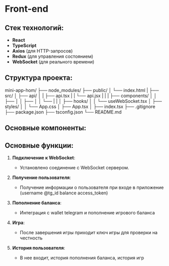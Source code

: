 # Front-end

## Стек технологий:
- **React**
- **TypeScript**
- **Axios** (для HTTP-запросов)
- **Redux** (для управления состоянием)
- **WebSocket** (для реального времени)

## Структура проекта:
mini-app-hom/
├── node_modules/
├── public/
│   └── index.html
|
├── src/
│   ├── api/
│   |   ├── api.tsx
|   |   └── api.jsx
|   |
|   ├── components/
│   │   ├── 
│   │   ├── 
│   │   └── 
|   |
│   ├── hooks/
│   │   └── useWebSocket.tsx
│   ├── styles/
│   │   └── App.css
│   ├── App.tsx
│   ├── index.tsx
├── .gitignore
├── package.json
├── tsconfig.json
└── README.md

## Основные компоненты:

## Основные функции:
1. **Подключение к WebSocket**:
   - Установлено соединение с WebSocket сервером.

2. **Получение пользователя**:
   - Получение информации о пользователя при входе в приложение (username @tg_id balance access_token)

3. **Пополнение баланса**:
   - Интеграция с wallet telegram и пополнение игрового баланса

4. **Игра**:
   - После завершения игры приходит ключ игры для проверки на честность

5. **История пользователя**:
   - В нее входит, история пополнения баланса, история игр      